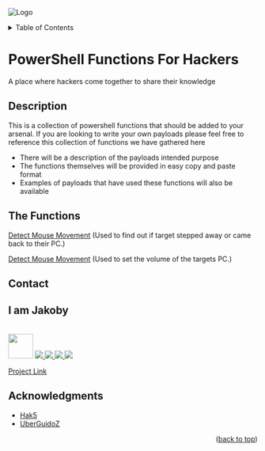 ![Logo](https://github.com/I-Am-Jakoby/hak5-submissions/blob/main/Assets/logo-170-px.png?raw=true)

<!-- TABLE OF CONTENTS -->
<details>
  <summary>Table of Contents</summary>
  <ol>
    <li><a href="#Description">Description</a></li>
    <li><a href="#The-Functions">The Functions</a></li>
    <li><a href="#Contact">Contact</a></li>
    <li><a href="#Acknowledgments">Acknowledgments</a></li>
  </ol>
</details>

# PowerShell Functions For Hackers

A place where hackers come together to share their knowledge

## Description

This is a collection of powershell functions that should be added to your arsenal. 
If you are looking to write your own payloads 
please feel free to reference this collection of functions we have gathered here

* There will be a description of the payloads intended purpose 
* The functions themselves will be provided in easy copy and paste format 
* Examples of payloads that have used these functions will also be available  

## The Functions

[Detect Mouse Movement](https://github.com/I-Am-Jakoby/PowerShell-for-Hackers/blob/main/Functions/Detect-Mouse-Movement.md)
(Used to find out if target stepped away or came back to their PC.)

[Detect Mouse Movement](https://github.com/I-Am-Jakoby/PowerShell-for-Hackers/blob/main/Functions/Set-Volume.md)
(Used to set the volume of the targets PC.)

<!-- CONTACT -->
## Contact

<div><h2>I am Jakoby</h2></div>
  <p><br/>
  
  <img src="https://media.giphy.com/media/VgCDAzcKvsR6OM0uWg/giphy.gif" width="50"> 
  
  <a href="https://github.com/I-Am-Jakoby/">
    <img src="https://img.shields.io/badge/GitHub-I--Am--Jakoby-blue">
  </a>
  
  <a href="https://www.instagram.com/i_am_jakoby/">
    <img src="https://img.shields.io/badge/Instagram-i__am__jakoby-red">
  </a>
  
  <a href="https://twitter.com/I_Am_Jakoby/">
    <img src="https://img.shields.io/badge/Twitter-I__Am__Jakoby-blue">
  </a>
  
  <a href="https://www.youtube.com/c/IamJakoby/">
    <img src="https://img.shields.io/badge/YouTube-I_am_Jakoby-red">
  </a>

  [Project Link](https://github.com/I-Am-Jakoby/PowerShell-for-Hackers)
</p>

<!-- ACKNOWLEDGMENTS -->
## Acknowledgments

* [Hak5](https://hak5.org/)
* [UberGuidoZ](https://github.com/UberGuidoZ)




<p align="right">(<a href="#top">back to top</a>)</p>
